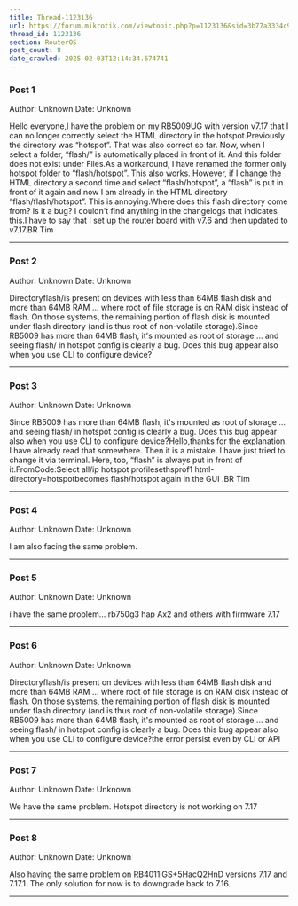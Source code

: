 ```yaml
---
title: Thread-1123136
url: https://forum.mikrotik.com/viewtopic.php?p=1123136&sid=3b77a3334c914448dbbc02bfdff4c3aa#p1123136
thread_id: 1123136
section: RouterOS
post_count: 8
date_crawled: 2025-02-03T12:14:34.674741
---
```


### Post 1
Author: Unknown
Date: Unknown

Hello everyone,I have the problem on my RB5009UG with version v7.17 that I can no longer correctly select the HTML directory in the hotspot.Previously the directory was “hotspot”. That was also correct so far. Now, when I select a folder, “flash/” is automatically placed in front of it. And this folder does not exist under Files.As a workaround, I have renamed the former only hotspot folder to “flash/hotspot”. This also works. However, if I change the HTML directory a second time and select “flash/hotspot”, a “flash” is put in front of it again and now I am already in the HTML directory “flash/flash/hotspot”. This is annoying.Where does this flash directory come from? Is it a bug? I couldn't find anything in the changelogs that indicates this.I have to say that I set up the router board with v7.6 and then updated to v7.17.BR Tim

---
### Post 2
Author: Unknown
Date: Unknown

Directoryflash/is present on devices with less than 64MB flash disk and more than 64MB RAM ... where root of file storage is on RAM disk instead of flash. On those systems, the remaining portion of flash disk is mounted under flash directory (and is thus root of non-volatile storage).Since RB5009 has more than 64MB flash, it's mounted as root of storage ... and seeing flash/ in hotspot config is clearly a bug. Does this bug appear also when you use CLI to configure device?

---
### Post 3
Author: Unknown
Date: Unknown

Since RB5009 has more than 64MB flash, it's mounted as root of storage ... and seeing flash/ in hotspot config is clearly a bug. Does this bug appear also when you use CLI to configure device?Hello,thanks for the explanation. I have already read that somewhere. Then it is a mistake. I have just tried to change it via terminal. Here, too, “flash” is always put in front of it.FromCode:Select all/ip hotspot profilesethsprof1 html-directory=hotspotbecomes flash/hotspot again in the GUI .BR Tim

---
### Post 4
Author: Unknown
Date: Unknown

I am also facing the same problem.

---
### Post 5
Author: Unknown
Date: Unknown

i have the same problem...  rb750g3  hap Ax2 and  others with firmware 7.17

---
### Post 6
Author: Unknown
Date: Unknown

Directoryflash/is present on devices with less than 64MB flash disk and more than 64MB RAM ... where root of file storage is on RAM disk instead of flash. On those systems, the remaining portion of flash disk is mounted under flash directory (and is thus root of non-volatile storage).Since RB5009 has more than 64MB flash, it's mounted as root of storage ... and seeing flash/ in hotspot config is clearly a bug. Does this bug appear also when you use CLI to configure device?the error persist even by CLI or API

---
### Post 7
Author: Unknown
Date: Unknown

We have the same problem. Hotspot directory is not working on 7.17

---
### Post 8
Author: Unknown
Date: Unknown

Also having the same problem on RB4011iGS+5HacQ2HnD versions 7.17 and 7.17.1. The only solution for now is to downgrade back to 7.16.

---
